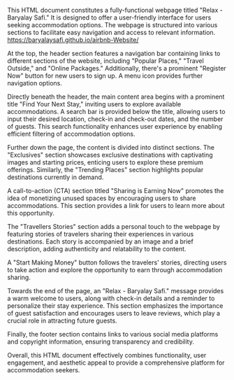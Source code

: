 This HTML document constitutes a fully-functional webpage titled "Relax - Baryalay Safi." It is designed to offer a user-friendly interface for users seeking accommodation options. The webpage is structured into various sections to facilitate easy navigation and access to relevant information.
https://baryalaysafi.github.io/airbnb-Website/

At the top, the header section features a navigation bar containing links to different sections of the website, including "Popular Places," "Travel Outside," and "Online Packages." Additionally, there's a prominent "Register Now" button for new users to sign up. A menu icon provides further navigation options.

Directly beneath the header, the main content area begins with a prominent title "Find Your Next Stay," inviting users to explore available accommodations. A search bar is provided below the title, allowing users to input their desired location, check-in and check-out dates, and the number of guests. This search functionality enhances user experience by enabling efficient filtering of accommodation options.

Further down the page, the content is divided into distinct sections. The "Exclusives" section showcases exclusive destinations with captivating images and starting prices, enticing users to explore these premium offerings. Similarly, the "Trending Places" section highlights popular destinations currently in demand.

A call-to-action (CTA) section titled "Sharing is Earning Now" promotes the idea of monetizing unused spaces by encouraging users to share accommodations. This section provides a link for users to learn more about this opportunity.

The "Travellers Stories" section adds a personal touch to the webpage by featuring stories of travelers sharing their experiences in various destinations. Each story is accompanied by an image and a brief description, adding authenticity and relatability to the content.

A "Start Making Money" button follows the travelers' stories, directing users to take action and explore the opportunity to earn through accommodation sharing.

Towards the end of the page, an "Relax - Baryalay Safi."  message provides a warm welcome to users, along with check-in details and a reminder to personalize their stay experience. This section emphasizes the importance of guest satisfaction and encourages users to leave reviews, which play a crucial role in attracting future guests.

Finally, the footer section contains links to various social media platforms and copyright information, ensuring transparency and credibility.

Overall, this HTML document effectively combines functionality, user engagement, and aesthetic appeal to provide a comprehensive platform for accommodation seekers.
